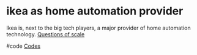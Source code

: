 # ikea as home automation provider
Ikea is, next to the big tech players, a major provider of home automation technology.
[Questions of scale](output/themes/Questions%20of%20scale.md)

#code [Codes](output/codes/Codes.md)